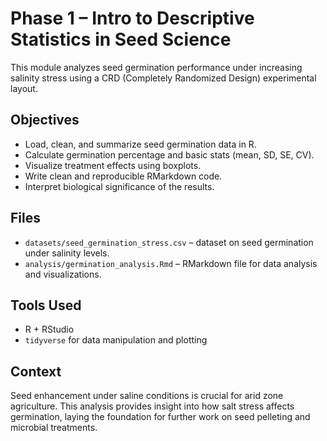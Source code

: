 # Phase 1 – Intro to Descriptive Statistics in Seed Science

This module analyzes seed germination performance under increasing salinity stress using a CRD (Completely Randomized Design) experimental layout.

## Objectives
- Load, clean, and summarize seed germination data in R.
- Calculate germination percentage and basic stats (mean, SD, SE, CV).
- Visualize treatment effects using boxplots.
- Write clean and reproducible RMarkdown code.
- Interpret biological significance of the results.

## Files
- `datasets/seed_germination_stress.csv` – dataset on seed germination under salinity levels.
- `analysis/germination_analysis.Rmd` – RMarkdown file for data analysis and visualizations.

## Tools Used
- R + RStudio
- `tidyverse` for data manipulation and plotting

## Context
Seed enhancement under saline conditions is crucial for arid zone agriculture. This analysis provides insight into how salt stress affects germination, laying the foundation for further work on seed pelleting and microbial treatments.

